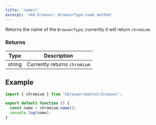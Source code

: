 ```yaml
---
title: 'name()'
excerpt: 'xk6-browser: BrowserType.name method'
---
```


Returns the name of the `BrowserType`; currently it will return `chromium`.


### Returns

| Type   | Description                  |
|--------|------------------------------|
| string | Currently returns `chromium` |


## Example

```javascript
import { chromium } from 'k6/experimental/browser';

export default function () {
  const name = chromium.name();
  console.log(name);
}
```